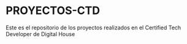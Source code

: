 # PROYECTOS-CTD

Este es el repositorio de los proyectos realizados en el Certified Tech Developer de Digital House

